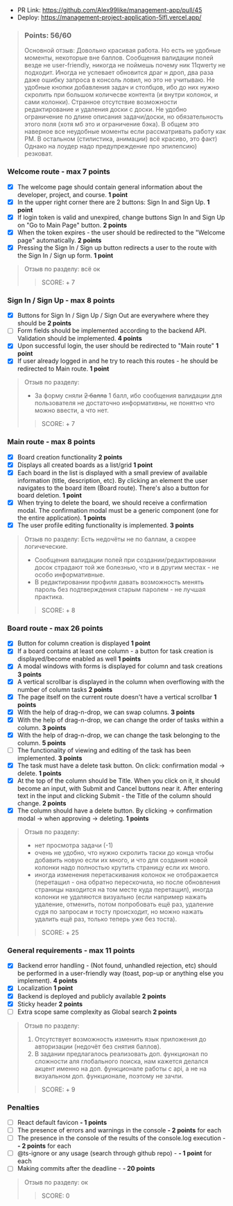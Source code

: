 - PR Link: https://github.com/Alex99like/management-app/pull/45
- Deploy: https://management-project-application-5lfl.vercel.app/

> ### Points: 56/60
> Основной отзыв:
> Довольно красивая работа. Но есть не удобные моменты, некоторые вне баллов. Сообщения валидации полей везде не user-friendly, никогда не поймешь почему ник 11qwerty не подходит.
Иногда не успевает обновится драг н дроп, два раза даже ошибку запроса в консоль ловил, но это не учитываю.
Не удобные кнопки добавления задач и столбцов, ибо до них нужно скролить при большом количесве контента (и внутри колонок, и сами колонки).
Странное отсутствие возможности редактирование и удаления доски с доски.
Не удобно ограничение по длине описания задачи/доски, но обязательность этого поля (хотя мб это и ограничение бэка).
В общем это наверное все неудобные моменты если рассматривать работу как PM. В остальном (стилистика, анимации) всё красиво, это факт) Однако на лоудер надо предупреждение про эпилепсию) резковат.
 

### Welcome route - max 7 points

- [x] The welcome page should contain general information about the developer, project, and course. **1 point**
- [x] In the upper right corner there are 2 buttons: Sign In and Sign Up. **1 point**
- [x] If login token is valid and unexpired, change buttons Sign In and Sign Up on "Go to Main Page" button. **2 points**
- [x] When the token expires - the user should be redirected to the "Welcome page" automatically. **2 points**
- [x] Pressing the Sign In / Sign up button redirects a user to the route with the Sign In / Sign up form. **1 point**
> Отзыв по разделу: всё ок
> > SCORE: + 7

### Sign In / Sign Up  - max 8 points

- [x] Buttons for Sign In / Sign Up / Sign Out are everywhere where they should be **2 points**
- [ ] Form fields should be implemented according to the backend API. Validation should be implemented. **4 points**
- [x] Upon successful login, the user should be redirected to "Main route" **1 point**
- [x] If user already logged in and he try to reach this routes - he should be redirected to Main route. **1 point**
> Отзыв по разделу: 
> - За форму сняли ~~2 балла~~ 1 балл, ибо сообщения валидации для пользователя не достаточно информативны, не понятно что можно ввести, а что нет.
> > SCORE: + 7

### Main route - max 8 points

- [x] Board creation functionality **2 points**
- [x] Displays all created boards as a list/grid **1 point**
- [x] Each board in the list is displayed with a small preview of available information (title, description, etc). By clicking an element the user navigates to the board item (Board route). There's also a button for board deletion. **1 point**
- [x] When trying to delete the board, we should receive a confirmation modal. The confirmation modal must be a generic component (one for the entire application). **1 points**
- [x] The user profile editing functionality is implemented. **3 points**
> Отзыв по разделу: 
> Есть недочёты не по баллам, а скорее логичеческие.
> - Сообщения валидации полей при создании/редактировании досок страдают той же болезнью, что и в другим местах - не особо информативные.
> - В редактировании профиля давать возможность менять пароль без подтверждения старым паролем - не лучшая практика.
> > SCORE: + 8

### Board route - max 26 points

- [x] Button for column creation is displayed **1 point**
- [x] If a board contains at least one column - a button for task creation is displayed/become enabled as well **1 points**
- [x] A modal windows with forms is displayed for column and task creations  **3 points**
- [x] A vertical scrollbar is displayed in the column when overflowing with the number of column tasks  **2 points**
- [x] The page itself on the current route doesn't have a vertical scrollbar **1 points**
- [x] With the help of drag-n-drop, we can swap columns. **3 points**
- [x] With the help of drag-n-drop, we can change the order of tasks within a column.  **3 points**
- [x] With the help of drag-n-drop, we can change the task belonging to the column.  **5 points**
- [ ] The functionality of viewing and editing of the task has been implemented. **3 points**
- [x] The task must have a delete task button. On click: confirmation modal -> delete.  **1 points**
- [x] At the top of the column should be Title. When you click on it, it should become an input, with Submit and Cancel buttons near it. After entering text in the input and clicking Submit - the Title of the column should change. **2 points**
- [x] The column should have a delete button. By clicking -> confirmation modal -> when approving -> deleting. **1 points**
> Отзыв по разделу: 
> - нет просмотра задачи (-1)
> - очень не удобно, что нужно скролить таски до конца чтобы добавить новую если их много, и что для создания новой колонки надо полностью крутить страницу если их много. 
> - иногда изменения перетаскивания колонок не отображается (перетащил - она обратно перескочила, но после обновления страницы находится на том месте куда перетащил), иногда колонки не удаляются визуально (если например нажать удаление, отменить, потом попробовать ещё раз, удаление судя по запросам и тосту происходит, но можно нажать удалить ещё раз, только теперь уже без тоста).
> > SCORE: + 25

### General requirements - max 11 points

- [x] Backend error handling - (Not found, unhandled rejection, etc) should be performed in a user-friendly way (toast, pop-up or anything else you implement). **4 points**
- [x] Localization **1 point**
- [x] Backend is deployed and publicly available **2 points**
- [x] Sticky header **2 points**
- [ ] Extra scope same complexity as Global search **2 points**
> Отзыв по разделу: 
> 1. Отсутствует возможность изменить язык приложения до авторизации (недочёт без снятия баллов).
> 2. В задании предлагалось реализовать доп. функционал по сложности аля глобального поиска, нам кажется делался акцент именно на доп. функционале работы с api, а не на визуальном доп. функционале, поэтому не зачли.
> > SCORE: + 9

### Penalties
- [ ] React default favicon **- 1 points**
- [ ] The presence of errors and warnings in the console  **- 2 points** for each
- [ ] The presence in the console of the results of the console.log execution - **- 2 points** for each
- [ ] @ts-ignore or any usage (search through github repo) - **- 1 point** for each
- [ ] Making commits after the deadline - **- 20 points**  
> Отзыв по разделу: 
> ок
> > SCORE: 0
